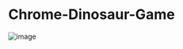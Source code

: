 # Chrome-Dinosaur-Game


![image](https://github.com/2149-SRUTHI-S/Chrome-Dinosaur-Game/assets/129876043/47e0f8a9-fab8-4f1c-ab6e-73d36f813673)
